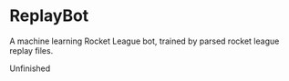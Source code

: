 # ReplayBot
A machine learning Rocket League bot, trained by parsed rocket league replay files.

Unfinished
